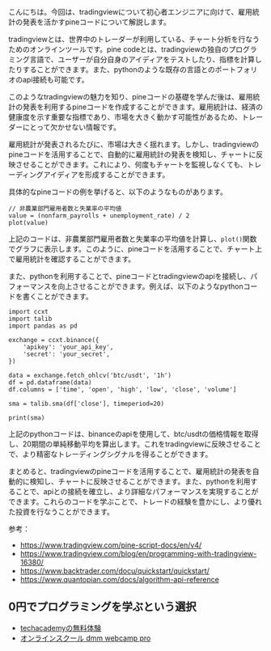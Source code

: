<!--
title:   【解説】雇用統計が出た時にtradingviewチャートを活かしきるpineコード
tags:    Python,TradingView,pine,投資
id:      2441ca281b39e3bb264b
private: false
-->


こんにちは。今回は、tradingviewについて初心者エンジニアに向けて、雇用統計の発表を活かすpineコードについて解説します。

tradingviewとは、世界中のトレーダーが利用している、チャート分析を行なうためのオンラインツールです。pine codeとは、tradingviewの独自のプログラミング言語で、ユーザーが自分自身のアイディアをテストしたり、指標を計算したりすることができます。また、pythonのような既存の言語とのポートフォリオのapi接続も可能です。

このようなtradingviewの魅力を知り、pineコードの基礎を学んだ後は、雇用統計の発表を利用するpineコードを作成することができます。雇用統計は、経済の健康度を示す重要な指標であり、市場を大きく動かす可能性があるため、トレーダーにとって欠かせない情報です。

雇用統計が発表されるたびに、市場は大きく揺れます。しかし、tradingviewのpineコードを活用することで、自動的に雇用統計の発表を検知し、チャートに反映させることができます。これにより、何度もチャートを監視しなくても、トレーディングアイディアを形成することができます。

具体的なpineコードの例を挙げると、以下のようなものがあります。

```
// 非農業部門雇用者数と失業率の平均値
value = (nonfarm_payrolls + unemployment_rate) / 2
plot(value)
```

上記のコードは、非農業部門雇用者数と失業率の平均値を計算し、`plot()`関数でグラフに表示します。このように、pineコードを活用することで、チャート上で雇用統計を確認することができます。

また、pythonを利用することで、pineコードとtradingviewのapiを接続し、パフォーマンスを向上させることができます。例えば、以下のようなpythonコードを書くことができます。

```
import ccxt
import talib
import pandas as pd

exchange = ccxt.binance({
    'apikey': 'your_api_key',
    'secret': 'your_secret',
})

data = exchange.fetch_ohlcv('btc/usdt', '1h')
df = pd.dataframe(data)
df.columns = ['time', 'open', 'high', 'low', 'close', 'volume']

sma = talib.sma(df['close'], timeperiod=20)

print(sma)
```

上記のpythonコードは、binanceのapiを使用して、btc/usdtの価格情報を取得し、20期間の単純移動平均を算出します。これをtradingviewに反映させることで、より精密なトレーディングシグナルを得ることができます。

まとめると、tradingviewのpineコードを活用することで、雇用統計の発表を自動的に検知し、チャートに反映させることができます。また、pythonを利用することで、apiとの接続を確立し、より詳細なパフォーマンスを実現することができます。これらのコードを学ぶことで、トレードの経験を豊かにし、より優れた投資を行なうことができます。

参考：

- https://www.tradingview.com/pine-script-docs/en/v4/
- https://www.tradingview.com/blog/en/programming-with-tradingview-16380/
- https://www.backtrader.com/docu/quickstart/quickstart/
- https://www.quantopian.com/docs/algorithm-api-reference

## 0円でプログラミングを学ぶという選択
- [techacademyの無料体験](//af.moshimo.com/af/c/click?a_id=2612475&amp;p_id=1555&amp;pc_id=2816&amp;pl_id=22706&amp;url=https%3a%2f%2ftechacademy.jp%2fhtmlcss-trial%3futm_source%3dmoshimo%26utm_medium%3daffiliate%26utm_campaign%3dtextad)
- [オンラインスクール dmm webcamp pro](//af.moshimo.com/af/c/click?a_id=2612482&amp;p_id=1363&amp;pc_id=2297&amp;pl_id=39999&amp;guid=on)
